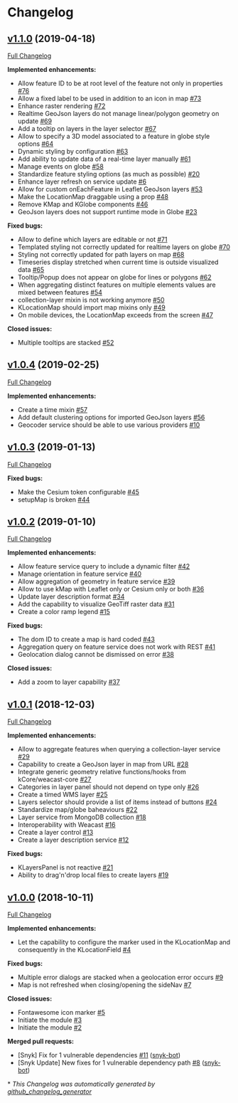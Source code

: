 # Changelog

## [v1.1.0](https://github.com/kalisio/kMap/tree/v1.1.0) (2019-04-18)

[Full Changelog](https://github.com/kalisio/kMap/compare/v1.0.4...v1.1.0)

**Implemented enhancements:**

- Allow feature ID to be at root level of the feature not only in properties [\#76](https://github.com/kalisio/kMap/issues/76)
- Allow a fixed label to be used in addition to an icon in map [\#73](https://github.com/kalisio/kMap/issues/73)
- Enhance raster rendering [\#72](https://github.com/kalisio/kMap/issues/72)
- Realtime GeoJson layers do not manage linear/polygon geometry on update [\#69](https://github.com/kalisio/kMap/issues/69)
- Add a tooltip on layers in the layer selector [\#67](https://github.com/kalisio/kMap/issues/67)
- Allow to specify a 3D model associated to a feature in globe style options [\#64](https://github.com/kalisio/kMap/issues/64)
- Dynamic styling by configuration [\#63](https://github.com/kalisio/kMap/issues/63)
- Add ability to update data of a real-time layer manually [\#61](https://github.com/kalisio/kMap/issues/61)
- Manage events on globe [\#58](https://github.com/kalisio/kMap/issues/58)
- Standardize feature styling options \(as much as possible\) [\#20](https://github.com/kalisio/kMap/issues/20)
- Enhance layer refresh on service update [\#6](https://github.com/kalisio/kMap/issues/6)
- Allow for custom onEachFeature in Leaflet GeoJson layers [\#53](https://github.com/kalisio/kMap/issues/53)
- Make the LocationMap draggable using a prop [\#48](https://github.com/kalisio/kMap/issues/48)
- Remove KMap and KGlobe components [\#46](https://github.com/kalisio/kMap/issues/46)
- GeoJson layers does not support runtime mode in Globe [\#23](https://github.com/kalisio/kMap/issues/23)

**Fixed bugs:**

- Allow to define which layers are editable or not [\#71](https://github.com/kalisio/kMap/issues/71)
- Templated styling not correctly updated for realtime layers on globe [\#70](https://github.com/kalisio/kMap/issues/70)
- Styling not correctly updated for path layers on map [\#68](https://github.com/kalisio/kMap/issues/68)
- Timeseries display stretched when current time is outside visualized data [\#65](https://github.com/kalisio/kMap/issues/65)
- Tooltip/Popup does not appear on globe for lines or polygons [\#62](https://github.com/kalisio/kMap/issues/62)
- When aggregating distinct features on multiple elements values are mixed between features [\#54](https://github.com/kalisio/kMap/issues/54)
- collection-layer mixin is not working anymore [\#50](https://github.com/kalisio/kMap/issues/50)
- KLocationMap should import map mixins only [\#49](https://github.com/kalisio/kMap/issues/49)
- On mobile devices, the LocationMap  exceeds from the screen [\#47](https://github.com/kalisio/kMap/issues/47)

**Closed issues:**

- Multiple tooltips are stacked [\#52](https://github.com/kalisio/kMap/issues/52)

## [v1.0.4](https://github.com/kalisio/kMap/tree/v1.0.4) (2019-02-25)

[Full Changelog](https://github.com/kalisio/kMap/compare/airtac-v0.1.0...v1.0.4)

**Implemented enhancements:**

- Create a time mixin [\#57](https://github.com/kalisio/kMap/issues/57)
- Add default clustering options for imported GeoJson layers [\#56](https://github.com/kalisio/kMap/issues/56)
- Geocoder service should be able to use various providers [\#10](https://github.com/kalisio/kMap/issues/10)

## [v1.0.3](https://github.com/kalisio/kMap/tree/v1.0.3) (2019-01-13)

[Full Changelog](https://github.com/kalisio/kMap/compare/v1.0.2...v1.0.3)

**Fixed bugs:**

- Make the Cesium token configurable [\#45](https://github.com/kalisio/kMap/issues/45)
- setupMap is broken [\#44](https://github.com/kalisio/kMap/issues/44)

## [v1.0.2](https://github.com/kalisio/kMap/tree/v1.0.2) (2019-01-10)

[Full Changelog](https://github.com/kalisio/kMap/compare/v1.0.1...v1.0.2)

**Implemented enhancements:**

- Allow feature service query to include a dynamic filter [\#42](https://github.com/kalisio/kMap/issues/42)
- Manage orientation in feature service [\#40](https://github.com/kalisio/kMap/issues/40)
- Allow aggregation of geometry in feature service [\#39](https://github.com/kalisio/kMap/issues/39)
- Allow to use kMap with Leaflet only or Cesium only or both [\#36](https://github.com/kalisio/kMap/issues/36)
- Update layer description format [\#34](https://github.com/kalisio/kMap/issues/34)
- Add the capability to visualize GeoTiff raster data [\#31](https://github.com/kalisio/kMap/issues/31)
- Create a color ramp legend [\#15](https://github.com/kalisio/kMap/issues/15)

**Fixed bugs:**

- The dom ID to create a map is hard coded [\#43](https://github.com/kalisio/kMap/issues/43)
- Aggregation query on feature service does not work with REST [\#41](https://github.com/kalisio/kMap/issues/41)
- Geolocation dialog cannot be dismissed on error [\#38](https://github.com/kalisio/kMap/issues/38)

**Closed issues:**

- Add a zoom to layer capability [\#37](https://github.com/kalisio/kMap/issues/37)

## [v1.0.1](https://github.com/kalisio/kMap/tree/v1.0.1) (2018-12-03)

[Full Changelog](https://github.com/kalisio/kMap/compare/v1.0.0...v1.0.1)

**Implemented enhancements:**

- Allow to aggregate features when querying a collection-layer service [\#29](https://github.com/kalisio/kMap/issues/29)
- Capability to create a GeoJson layer in map from URL [\#28](https://github.com/kalisio/kMap/issues/28)
- Integrate generic geometry relative functions/hooks from kCore/weacast-core [\#27](https://github.com/kalisio/kMap/issues/27)
- Categories in layer panel should not depend on type only [\#26](https://github.com/kalisio/kMap/issues/26)
- Create a timed WMS layer [\#25](https://github.com/kalisio/kMap/issues/25)
- Layers selector should provide a list of items instead of buttons [\#24](https://github.com/kalisio/kMap/issues/24)
- Standardize map/globe baheaviours [\#22](https://github.com/kalisio/kMap/issues/22)
- Layer service from MongoDB collection [\#18](https://github.com/kalisio/kMap/issues/18)
- Interoperability with Weacast [\#16](https://github.com/kalisio/kMap/issues/16)
- Create a layer control [\#13](https://github.com/kalisio/kMap/issues/13)
- Create a layer description service [\#12](https://github.com/kalisio/kMap/issues/12)

**Fixed bugs:**

- KLayersPanel is not reactive [\#21](https://github.com/kalisio/kMap/issues/21)
- Ability to drag'n'drop local files to create layers [\#19](https://github.com/kalisio/kMap/issues/19)

## [v1.0.0](https://github.com/kalisio/kMap/tree/v1.0.0) (2018-10-11)

[Full Changelog](https://github.com/kalisio/kMap/compare/4ac50c6159edea68069b9fb7014e20971d0f6189...v1.0.0)

**Implemented enhancements:**

- Let the capability to configure the marker used in the KLocationMap and consequently in the KLocationField [\#4](https://github.com/kalisio/kMap/issues/4)

**Fixed bugs:**

- Multiple error dialogs are stacked when a geolocation error occurs [\#9](https://github.com/kalisio/kMap/issues/9)
- Map is not refreshed when closing/opening the sideNav [\#7](https://github.com/kalisio/kMap/issues/7)

**Closed issues:**

- Fontawesome icon marker [\#5](https://github.com/kalisio/kMap/issues/5)
- Initiate the module [\#3](https://github.com/kalisio/kMap/issues/3)
- Initiate the module [\#2](https://github.com/kalisio/kMap/issues/2)

**Merged pull requests:**

- \[Snyk\] Fix for 1 vulnerable dependencies [\#11](https://github.com/kalisio/kMap/pull/11) ([snyk-bot](https://github.com/snyk-bot))
- \[Snyk Update\] New fixes for 1 vulnerable dependency path [\#8](https://github.com/kalisio/kMap/pull/8) ([snyk-bot](https://github.com/snyk-bot))



\* *This Changelog was automatically generated by [github_changelog_generator](https://github.com/skywinder/Github-Changelog-Generator)*